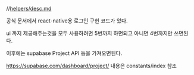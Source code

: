 //[helpers/desc.md](https://supabase.com/docs/guides/auth/quickstarts/react-native)

공식 문서에서 react-native용 로그인 구현 코드가 있다.

ui 까지 제공해주는것을 모두 사용하려면 5번까지 하면되고
아니면 4번까지만 쓰면된다.

이후에는 supabase Project API 등을 가져오면된다.

https://supabase.com/dashboard/project/
내용은 constants/index 참조
